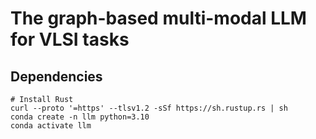 # The graph-based multi-modal LLM for VLSI tasks


## Dependencies
```
# Install Rust 
curl --proto '=https' --tlsv1.2 -sSf https://sh.rustup.rs | sh
conda create -n llm python=3.10
conda activate llm
```